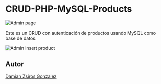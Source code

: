 # CRUD-PHP-MySQL-Products

![Admin page](https://res.cloudinary.com/deel6thtb/image/upload/v1625115485/FireShot_Capture_017_-_Products_CRUD_-_localhost_s3hks7.png) 

Este es un CRUD con autenticación de productos usando MySQL como base de datos.

![Admin insert product](https://res.cloudinary.com/deel6thtb/image/upload/v1625115485/FireShot_Capture_017_-_Products_CRUD_-_localhost_smtrss.png)

## Autor

[Damian Zsiros Gonzalez](http://www.damian-zsiros.tech/)
